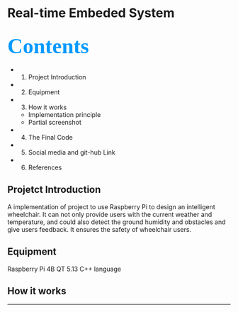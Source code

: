 # Real-time Embeded System
## <font color=#0099ff size=7 face="黑体"> Contents </font> 
- 1. Project Introduction
- 2. Equipment 
- 3. How it works
  -  Implementation principle
  -  Partial screenshot
- 4. The Final Code
- 5. Social media and git-hub Link
- 6. References

## Projetct Introduction
A implementation of project to use Raspberry Pi to design an intelligent wheelchair. It can not only provide users with the current weather and temperature, and could also detect the ground humidity and obstacles and give users feedback. It ensures the safety of wheelchair users.


## Equipment
Raspberry Pi 4B
QT 5.13
C++ language

## How it works
***




